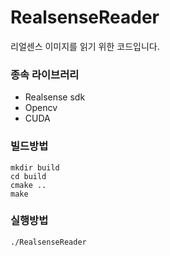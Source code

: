 # RealsenseReader
리얼센스 이미지를 읽기 위한 코드입니다.

### 종속 라이브러리
- Realsense sdk
- Opencv
- CUDA

### 빌드방법
```
mkdir build
cd build
cmake ..
make
```

### 실행방법
```
./RealsenseReader
```
